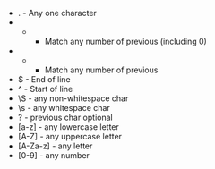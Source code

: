 - . - Any one character
- * - Match any number of previous (including 0)
- + - Match any number of previous
- $ - End of line 
- ^ - Start of line
- \\S - any non-whitespace char
- \\s - any whitespace char
- ? - previous char optional
- [a-z] - any lowercase letter
- [A-Z] - any uppercase letter
- [A-Za-z] - any letter
- [0-9] - any number